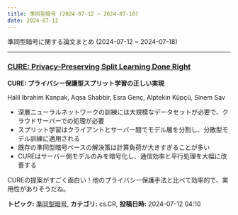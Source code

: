 ```yaml
---
title: 準同型暗号 (2024-07-12 ~ 2024-07-18)
date: 2024-07-12
---
```


準同型暗号に関する論文まとめ (2024-07-12 ~ 2024-07-18)


- - -

### [CURE: Privacy-Preserving Split Learning Done Right](http://arxiv.org/abs/2407.08977)

**CURE: プライバシー保護型スプリット学習の正しい実現**

Halil Ibrahim Kanpak, Aqsa Shabbir, Esra Genç, Alptekin Küpçü, Sinem Sav

- 深層ニューラルネットワークの訓練には大規模なデータセットが必要で、クラウドサーバーでの処理が必要
- スプリット学習はクライアントとサーバー間でモデル層を分割し、分散型モデル訓練に適用される
- 既存の準同型暗号ベースの解決策は計算負荷が大きすぎることが多い
- CUREはサーバー側モデルのみを暗号化し、通信効率と平行処理を大幅に改善する

CUREの提案がすごく面白い！他のプライバシー保護手法と比べて効率的で、実用性がありそうだね。



**トピック:** [準同型暗号](../../he), **カテゴリ:** cs.CR, **投稿日時:** 2024-07-12 04:10
